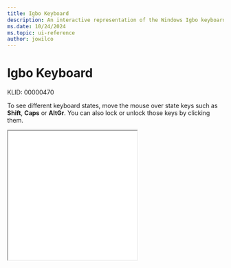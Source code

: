 ```yaml
---
title: Igbo Keyboard
description: An interactive representation of the Windows Igbo keyboard. To see different keyboard states, click or move the mouse over the state keys.
ms.date: 10/24/2024
ms.topic: ui-reference
author: jowilco
---
```


# Igbo Keyboard

KLID: 00000470

To see different keyboard states, move the mouse over state keys such as **Shift**, **Caps** or **AltGr**. You can also lock or unlock those keys by clicking them.

<iframe src="kbdibo.html" height="300"></iframe>
